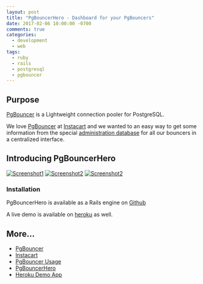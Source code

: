 ```yaml
---
layout: post
title: "PgBouncerHero - Dashboard for your PgBouncers"
date: 2017-02-06 10:00:00 -0700
comments: true
categories:
  - development
  - web
tags:
  - ruby
  - rails
  - postgresql
  - pgbouncer
---
```


## Purpose

[PgBouncer][1] is a Lightweight connection pooler for PostgreSQL.

We love [PgBouncer][1] at [Instacart][2] and we wanted to an easy way to
get some information from the special [administration database][3] for all our
bouncers in a centralized interface.

## Introducing PgBouncerHero

[![Screenshot1](https://github.com/kwent/pgbouncerhero/blob/master/doc/screenshot-1.png?raw=true)](https://pgbouncerhero-demo.herokuapp.com/)
[![Screenshot2](https://github.com/kwent/pgbouncerhero/blob/master/doc/screenshot-2.png?raw=true)](https://pgbouncerhero-demo.herokuapp.com/)
[![Screenshot2](https://github.com/kwent/pgbouncerhero/blob/master/doc/screenshot-3.png?raw=true)](https://pgbouncerhero-demo.herokuapp.com/)

### Installation

PgBouncerHero is available as a Rails engine on [Github][4]

A live demo is available on [heroku][5] as well.

## More...

- [PgBouncer][1]
- [Instacart][2]
- [PgBouncer Usage][3]
- [PgBouncerHero][4]
- [Heroku Demo App][5]

[1]: https://pgbouncer.github.io
[2]: https://www.instacart.com
[3]: https://pgbouncer.github.io/usage.html
[4]: https://github.com/kwent/pgbouncerhero
[5]: https://pgbouncerhero-demo.herokuapp.com
